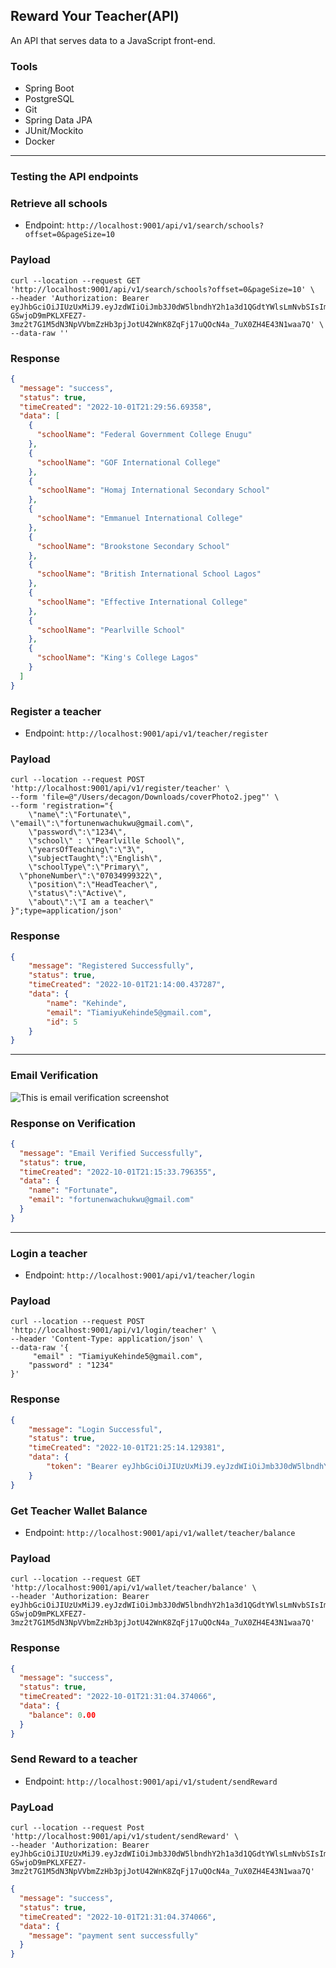 ## Reward Your Teacher(API)
An API that serves data to a JavaScript front-end.

### Tools
* Spring Boot
* PostgreSQL
* Git
* Spring Data JPA
* JUnit/Mockito
* Docker
---

### Testing the API endpoints

### Retrieve all schools

* Endpoint: `http://localhost:9001/api/v1/search/schools?offset=0&pageSize=10`

### Payload

```
curl --location --request GET 'http://localhost:9001/api/v1/search/schools?offset=0&pageSize=10' \
--header 'Authorization: Bearer eyJhbGciOiJIUzUxMiJ9.eyJzdWIiOiJmb3J0dW5lbndhY2h1a3d1QGdtYWlsLmNvbSIsImV4cCI6MTY2NDY1NzcxMywiaWF0IjoxNjY0NjU1OTEzfQ.n-GSwjoD9mPKLXFEZ7-3mz2t7G1M5dN3NpVVbmZzHb3pjJotU42WnK8ZqFj17uQOcN4a_7uX0ZH4E43N1waa7Q' \
--data-raw ''
```

### Response

```json
{
  "message": "success",
  "status": true,
  "timeCreated": "2022-10-01T21:29:56.69358",
  "data": [
    {
      "schoolName": "Federal Government College Enugu"
    },
    {
      "schoolName": "GOF International College"
    },
    {
      "schoolName": "Homaj International Secondary School"
    },
    {
      "schoolName": "Emmanuel International College"
    },
    {
      "schoolName": "Brookstone Secondary School"
    },
    {
      "schoolName": "British International School Lagos"
    },
    {
      "schoolName": "Effective International College"
    },
    {
      "schoolName": "Pearlville School"
    },
    {
      "schoolName": "King's College Lagos"
    }
  ]
}
```

### Register a teacher

* Endpoint: `http://localhost:9001/api/v1/teacher/register`

### Payload

```
curl --location --request POST 'http://localhost:9001/api/v1/register/teacher' \
--form 'file=@"/Users/decagon/Downloads/coverPhoto2.jpeg"' \
--form 'registration="{
    \"name\":\"Fortunate\",
\"email\":\"fortunenwachukwu@gmail.com\",
    \"password\":\"1234\",
    \"school\" : \"Pearlville School\",
    \"yearsOfTeaching\":\"3\",
    \"subjectTaught\":\"English\",
    \"schoolType\":\"Primary\",
  \"phoneNumber\":\"07034999322\",
    \"position\":\"HeadTeacher\",
    \"status\":\"Active\",
    \"about\":\"I am a teacher\"
}";type=application/json'
```
### Response
```json
{
    "message": "Registered Successfully",
    "status": true,
    "timeCreated": "2022-10-01T21:14:00.437287",
    "data": {
        "name": "Kehinde",
        "email": "TiamiyuKehinde5@gmail.com",
        "id": 5
    }
}
```
---
### Email Verification

![This is email verification screenshot](src/main/resources/static/EmailVerification.jpg)

### Response on Verification

```json
{
  "message": "Email Verified Successfully",
  "status": true,
  "timeCreated": "2022-10-01T21:15:33.796355",
  "data": {
    "name": "Fortunate",
    "email": "fortunenwachukwu@gmail.com"
  }
}
```
---
### Login a teacher

* Endpoint: `http://localhost:9001/api/v1/teacher/login`

### Payload

```
curl --location --request POST 'http://localhost:9001/api/v1/login/teacher' \
--header 'Content-Type: application/json' \
--data-raw '{
     "email" : "TiamiyuKehinde5@gmail.com",
    "password" : "1234"
}'
```
### Response
```json
{
    "message": "Login Successful",
    "status": true,
    "timeCreated": "2022-10-01T21:25:14.129381",
    "data": {
        "token": "Bearer eyJhbGciOiJIUzUxMiJ9.eyJzdWIiOiJmb3J0dW5lbndhY2h1a3d1QGdtYWlsLmNvbSIsImV4cCI6MTY2NDY1NzcxMywiaWF0IjoxNjY0NjU1OTEzfQ.n-GSwjoD9mPKLXFEZ7-3mz2t7G1M5dN3NpVVbmZzHb3pjJotU42WnK8ZqFj17uQOcN4a_7uX0ZH4E43N1waa7Q"
    }
}
```

### Get Teacher Wallet Balance

* Endpoint: `http://localhost:9001/api/v1/wallet/teacher/balance`

### Payload

```
curl --location --request GET 'http://localhost:9001/api/v1/wallet/teacher/balance' \
--header 'Authorization: Bearer eyJhbGciOiJIUzUxMiJ9.eyJzdWIiOiJmb3J0dW5lbndhY2h1a3d1QGdtYWlsLmNvbSIsImV4cCI6MTY2NDY1NzcxMywiaWF0IjoxNjY0NjU1OTEzfQ.n-GSwjoD9mPKLXFEZ7-3mz2t7G1M5dN3NpVVbmZzHb3pjJotU42WnK8ZqFj17uQOcN4a_7uX0ZH4E43N1waa7Q'
```

### Response

```json
{
  "message": "success",
  "status": true,
  "timeCreated": "2022-10-01T21:31:04.374066",
  "data": {
    "balance": 0.00
  }
}
```
### Send Reward to a teacher

* Endpoint: `http://localhost:9001/api/v1/student/sendReward`

### PayLoad

```
curl --location --request Post 'http://localhost:9001/api/v1/student/sendReward' \
--header 'Authorization: Bearer eyJhbGciOiJIUzUxMiJ9.eyJzdWIiOiJmb3J0dW5lbndhY2h1a3d1QGdtYWlsLmNvbSIsImV4cCI6MTY2NDY1NzcxMywiaWF0IjoxNjY0NjU1OTEzfQ.n-GSwjoD9mPKLXFEZ7-3mz2t7G1M5dN3NpVVbmZzHb3pjJotU42WnK8ZqFj17uQOcN4a_7uX0ZH4E43N1waa7Q'
```
```json
{
  "message": "success",
  "status": true,
  "timeCreated": "2022-10-01T21:31:04.374066",
  "data": {
    "message": "payment sent successfully"
  }
}
```